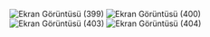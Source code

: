 
![Ekran Görüntüsü (399)](https://github.com/user-attachments/assets/d731265e-f83e-4373-bde1-8a48a8a96d53)
![Ekran Görüntüsü (400)](https://github.com/user-attachments/assets/679cf918-bb66-489c-8c69-5b1406eac4b9)
![Ekran Görüntüsü (403)](https://github.com/user-attachments/assets/252201cb-577c-4952-ad1a-5a07a9193310)
![Ekran Görüntüsü (404)](https://github.com/user-attachments/assets/63a2b1f9-d636-4277-8bed-5a32b87b34a8)
